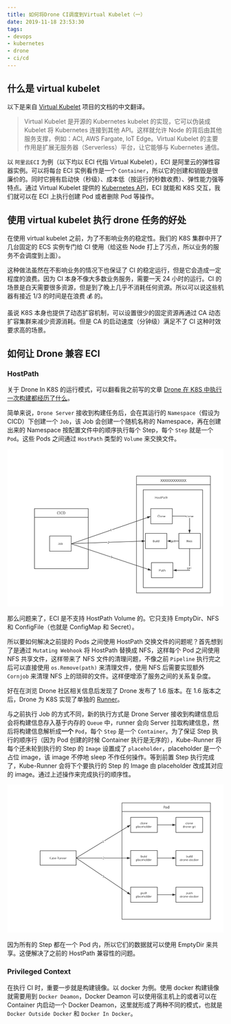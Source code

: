 ```yaml
---
title: 如何将Drone CI调度到Virtual Kubelet（一）
date: 2019-11-18 23:53:30
tags:
- devops
- kubernetes
- drone
- ci/cd
---
```


## 什么是 virtual kubelet

以下是来自 [Virtual Kubelet](https://github.com/virtual-kubelet/virtual-kubelet#virtual-kubelet) 项目的文档的中文翻译。

> Virtual Kubelet 是开源的 Kubernetes kubelet 的实现，它可以伪装成 Kubelet 将 Kubernetes 连接到其他 API。这样就允许 Node 的背后由其他服务支撑，例如：ACI, AWS Fargate, IoT Edge。Virtual Kubelet 的主要作用是扩展无服务器（Serverless）平台，让它能够与 Kubernetes 通信。

以 `阿里云ECI` 为例（以下均以 ECI 代指 Virtual Kubelet），ECI 是阿里云的弹性容器实例。可以将每台 ECI 实例看作是一个 `Container`，所以它的创建和销毁是很廉价的。同时它拥有启动快（秒级）、成本低（按运行的秒数收费）、弹性能力强等特点。通过 Virtual Kubelet 提供的 [Kubernetes API](https://github.com/virtual-kubelet/virtual-kubelet#current-features)，ECI 就能和 K8S 交互，我们就可以在 ECI 上执行创建 Pod 或者删除 Pod 等操作。

## 使用 virtual kubelet 执行 drone 任务的好处

在使用 virtual kubelet 之前，为了不影响业务的稳定性。我们的 K8S 集群中开了几台固定的 ECS 实例专门给 CI 使用（给这些 Node 打上了污点，所以业务的服务不会调度到上面）。

这种做法虽然在不影响业务的情况下也保证了 CI 的稳定运行，但是它会造成一定程度的浪费。因为 CI 本身不像大多数业务服务，需要一天 24 小时的运行。CI 的场景是白天需要很多资源，但是到了晚上几乎不消耗任何资源。所以可以说这些机器有接近 1/3 的时间是在浪费 💰 的。

虽说 K8S 本身也提供了动态扩容机制，可以设置很少的固定资源再通过 CA 动态扩容集群来减少资源消耗。但是 CA 的启动速度（分钟级）满足不了 CI 这种时效要求高的场景。

<!-- more -->

## 如何让 Drone 兼容 ECI

### HostPath

关于 Drone In K8S 的运行模式，可以翻看我之前写的文章 [Drone 在 K8S 中执行一次构建都经历了什么](https://blog.domgoer.io/2019/10/22/ck34o2dab0007u79ki5yxke0l/)。

简单来说，`Drone Server` 接收到构建任务后，会在其运行的 `Namespace`（假设为 CICD）下创建一个 `Job`，该 Job 会创建一个随机名称的 Namespace，再在创建出来的 Namespace 按配置文件中的顺序执行每个 Step，每个 `Step` 就是一个 `Pod`。这些 Pods 之间通过 `HostPath` 类型的 `Volume` 来交换文件。

![执行过程](/images/drone_virtual_kubelet/origin.jpg)

那么问题来了，ECI 是不支持 HostPath Volume 的。它只支持 EmptyDir、NFS 和 ConfigFile（也就是 ConfigMap 和 Secret）。

所以要如何解决之前提的 Pods 之间使用 HostPath 交换文件的问题呢？首先想到了是通过 `Mutating Webhook` 将 HostPath 替换成 NFS，这样每个 Pod 之间使用 NFS 共享文件，这样带来了 NFS 文件的清理问题，不像之前 `Pipeline` 执行完之后可以直接使用 `os.Remove(path)` 来清理文件，使用 NFS 后需要实现额外 `Cornjob` 来清理 NFS 上的琐碎的文件。这样便增添了服务之间的关系复杂度。

好在在浏览 Drone 社区相关信息后发现了 Drone 发布了 1.6 版本。在 1.6 版本之后，Drone 为 K8S 实现了单独的 [Runner](https://github.com/drone-runners/drone-runner-kube)。

与之前执行 Job 的方式不同，新的执行方式是 Drone Server 接收到构建信息后会将构建信息存入基于内存的 `Queue` 中，runner 会向 Server 拉取构建信息，然后将构建信息解析成**一个** `Pod`，每个 `Step` 是一个 `Container`。为了保证 Step 执行的顺序行（因为 Pod 创建的时候 Container 执行是无序的），Kube-Runner 将每个还未轮到执行的 Step 的 `Image` 设置成了 `placeholder`，placeholder 是一个占位 image，该 image 不停地 sleep 不作任何操作。等到前置 Step 执行完成了，Kube-Runner 会将下个要执行的 Step 的 Image 由 placeholder 改成其对应的 image。通过上述操作来完成执行的顺序性。

![执行过程](/images/drone_virtual_kubelet/latest.jpg)

因为所有的 Step 都在一个 Pod 内，所以它们的数据就可以使用 EmptyDir 来共享。这便解决了之前的 HostPath 兼容性的问题。

### Privileged Context

在执行 CI 时，重要一步就是构建镜像。以 docker 为例。使用 docker 构建镜像就需要用到 `Docker Deamon`，Docker Deamon 可以使用宿主机上的或者可以在 Container 内启动一个 Docker Deamon，这里就形成了两种不同的模式，也就是 `Docker Outside Docker` 和 `Docker In Docker`。

